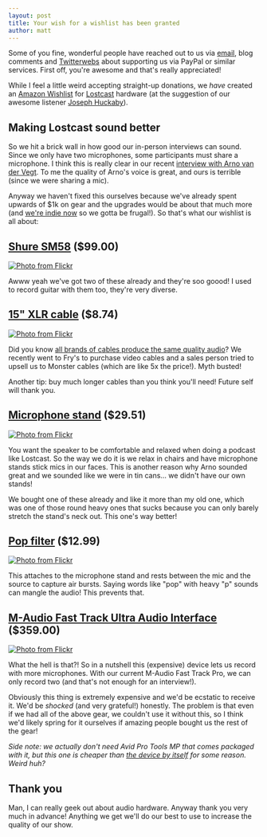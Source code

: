 ```yaml
---
layout: post
title: Your wish for a wishlist has been granted
author: matt
---
```

Some of you fine, wonderful people have reached out to us via [email](/contact/), blog comments and [Twitterwebs](https://twitter.com/#!/lostdecadegames) about supporting us via PayPal or similar services. First off, you're awesome and that's really appreciated!

While I feel a little weird accepting straight-up donations, we _have_ created an [Amazon Wishlist](http://amzn.com/w/TYFGK8Q3QZE8) for [Lostcast](/lostcast/) hardware (at the suggestion of our awesome listener [Joseph Huckaby](http://www.facebook.com/jhuckaby)).

## Making Lostcast sound better

So we hit a brick wall in how good our in-person interviews can sound. Since we only have two microphones, some participants must share a microphone. I think this is really clear in our recent [interview with Arno van der Vegt](http://www.lostdecadegames.com/lostcast-episode-12-arnother-interview/). To me the quality of Arno's voice is great, and ours is terrible (since we were sharing a mic).

Anyway we haven't fixed this ourselves because we've already spent upwards of $1k on gear and the upgrades would be about that much more (and [we're indie now](http://www.lostdecadegames.com/lostcast-episode-10-indiependence-day/) so we gotta be frugal!). So that's what our wishlist is all about:

## [Shure SM58](http://www.amazon.com/Shure-SM58-LC-Cardioid-Microphone-without/dp/B000CZ0R42/) ($99.00)

<a href="http://www.flickr.com/photos/xang/3329639778/"><img alt="Photo from Flickr" src="http://farm4.staticflickr.com/3651/3329639778_7bbf03dc5f.jpg"></a>

Awww yeah we've got two of these already and they're soo goood! I used to record guitar with them too, they're very diverse.

## [15" XLR cable](http://www.amazon.com/XLR-male-female-Microphone-Cable/dp/B000165DSM/) ($8.74)

<a href="http://www.flickr.com/photos/hizzy/2072899686/"><img alt="Photo from Flickr" src="http://farm3.staticflickr.com/2286/2072899686_d61ebd6bb9.jpg"></a>

Did you know [all brands of cables produce the same quality audio](http://tweakheadz.com/all_about_cables.htm)? We recently went to Fry's to purchase video cables and a sales person tried to upsell us to Monster cables (which are like 5x the price!). Myth busted!

Another tip: buy much longer cables than you think you'll need! Future self will thank you.

## [Microphone stand](http://www.amazon.com/Stage-Stands-7701B-Tripod-Microphone/dp/B000978D58/) ($29.51)

<a href="http://www.flickr.com/photos/56916654@N03/5251713245/"><img alt="Photo from Flickr" src="http://farm6.staticflickr.com/5165/5251713245_cb1eaaa92a.jpg"></a>

You want the speaker to be comfortable and relaxed when doing a podcast like Lostcast. So the way we do it is we relax in chairs and have microphone stands stick mics in our faces. This is another reason why Arno sounded great and we sounded like we were in tin cans… we didn't have our own stands!

We bought one of these already and like it more than my old one, which was one of those round heavy ones that sucks because you can only barely stretch the stand's neck out. This one's way better!

## [Pop filter](http://www.amazon.com/Nady-MPF-6-6-Inch-Microphone-Filter/dp/B0002CZW0Y/) ($12.99)

<a href="http://www.flickr.com/photos/whartz/470892257/"><img alt="Photo from Flickr" src="http://farm1.staticflickr.com/210/470892257_44c2e55602.jpg"></a>

This attaches to the microphone stand and rests between the mic and the source to capture air bursts. Saying words like "pop" with heavy "p" sounds can mangle the audio! This prevents that.

## [M-Audio Fast Track Ultra Audio Interface](http://www.amazon.com/Avid-Tools-Fast-Track-Ultra/dp/B0050BNJ70/) ($359.00)

<a href="http://www.flickr.com/photos/icris/4441164999/"><img alt="Photo from Flickr" src="http://farm5.staticflickr.com/4028/4441164999_87e32bafaf.jpg"></a>

What the hell is that?! So in a nutshell this (expensive) device lets us record with more microphones. With our current M-Audio Fast Track Pro, we can only record two (and that's not enough for an interview!).

Obviously this thing is extremely expensive and we'd be ecstatic to receive it. We'd be _shocked_ (and very grateful!) honestly. The problem is that even if we had all of the above gear, we couldn't use it without this, so I think we'd likely spring for it ourselves if amazing people bought us the rest of the gear!

_Side note: we actually don't need Avid Pro Tools MP that comes packaged with it, but this one is cheaper than [the device by itself](http://www.amazon.com/M-Audio-Track-Ultra-Speed-Interface/dp/B005KYRA36/) for some reason. Weird huh?_

## Thank you

Man, I can really geek out about audio hardware. Anyway thank you very much in advance! Anything we get we'll do our best to use to increase the quality of our show.
